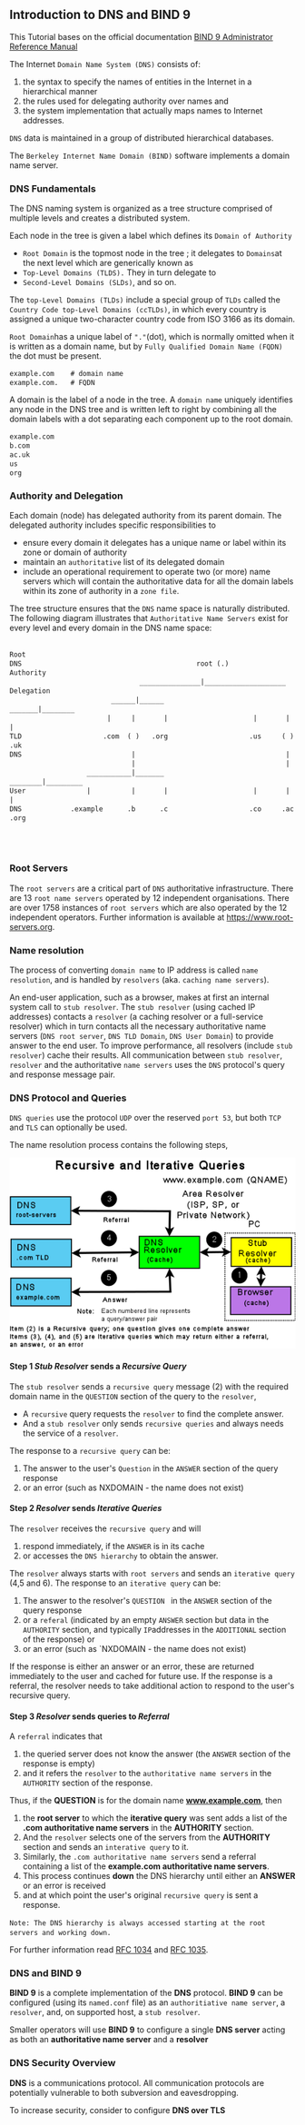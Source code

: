## Introduction to DNS and BIND 9
This Tutorial bases on the official documentation [BIND 9 Administrator Reference Manual](https://bind9.readthedocs.io/en/latest/#)

The Internet `Domain Name System (DNS)` consists of:
1. the syntax to specify the names of entities in the Internet in a hierarchical manner
2. the rules used for delegating authority over names and
3. the system implementation that actually maps names to Internet addresses.

`DNS` data is maintained in a group of distributed hierarchical databases.

The `Berkeley Internet Name Domain (BIND)` software implements a domain name server.

### DNS Fundamentals
The DNS naming system is organized as a tree structure comprised of multiple levels and creates a distributed system.

Each node in the tree is given a label which defines its `Domain of Authority`

- `Root Domain` is the topmost node in the tree ; it delegates to `Domains`at the next level which are generically known as
- `Top-Level Domains (TLDS).` They in turn delegate to 
- `Second-Level Domains (SLDs)`, and so on. 

The `top-Level Domains (TLDs)` include a special group of `TLDs` called the `Country Code top-Level Domains (ccTLDs)`, in which every country is assigned a unique two-character country code from ISO 3166 as its domain.

`Root Domain`has a unique label of `"."`(dot), which is normally omitted when it is written as a domain name, but by `Fully Qualified Domain Name (FQDN)` the dot must be present.
```
example.com    # domain name
example.com.   # FQDN
```

A domain is the label of a node in the tree. A `domain name` uniquely identifies any node in the DNS tree and is written left to right by combining all the domain labels with a dot separating each component up to the root domain.
```
example.com
b.com
ac.uk
us
org
```

### Authority and Delegation
Each domain (node) has delegated authority from its parent domain. The delegated authority includes specific responsibilities to
- ensure every domain it delegates has a unique name or label within its zone or domain of authority 
- maintain an `authoritative` list of its delegated domain
- include an operational requirement to operate two (or more) name servers which will contain the authoritative data for all the domain labels within its zone of authority in a `zone file`.

The tree structure ensures that the `DNS` name space is naturally distributed. The following diagram illustrates that `Authoritative Name Servers` exist for every level and every domain in the DNS name space:
```

Root 
DNS                                           root (.)                                               Authority
                                _______________|____________________                                  Delegation
                         ______|______                       _______|________                                              
                        |     |       |                     |       |        |                                      
TLD                    .com  ( )   .org                    .us     ( )      .uk
DNS                           |                                     |
                              |                                     |
                   ___________|_______                      ________|_________
User               |          |       |                     |       |         |   
DNS            .example      .b      .c                    .co     .ac       .org
                                             
                                             
                                                                                                     
```

### Root Servers
The `root servers` are a critical part of `DNS` authoritative infrastructure. There are 13 `root name servers` operated by 12 independent organisations. There are over 1758 instances of `root servers` which are also operated by the 12 independent operators. Further information is available at https://www.root-servers.org.   

### Name resolution
The process of converting `domain name` to IP address is called `name resolution`, and is handled by `resolvers`  (aka. `caching name servers`).

An end-user application, such as a browser, makes at first an internal system call to `stub resolver`. The `stub resolver` (using cached IP addresses) contacts a `resolver` (a caching resolver or a full-service resolver) which in turn contacts all the necessary authoritative name servers (`DNS root server`, `DNS TLD Domain`, `DNS User Domain`) to provide answer to the end user. To improve performance, all resolvers (include `stub resolver`) cache their results. All communication between `stub resolver`, `resolver` and the authoritative `name servers` uses the `DNS` protocol's query and response message pair.

### DNS Protocol and Queries
`DNS queries` use the protocol `UDP` over the reserved `port 53`, but both `TCP` and `TLS` can optionally be used.

The name resolution process contains the following steps,

![Resolvers and Queries](images/recursive-query.png)

#### Step 1 *Stub Resolve*r sends a *Recursive Query*
The `stub resolver` sends a `recursive query` message (2) with the required domain name in the `QUESTION` section of the query to the `resolver`,
  - A `recursive` query requests the `resolver` to find the complete answer. 
  - And a `stub resolver` only sends `recursive queries` and always needs the service of a `resolver`. 

The response to a `recursive query` can be:
1. The answer to the user's `Question` in the `ANSWER` section of the query response
2. or an error (such as NXDOMAIN - the name does not exist)

#### Step 2 *Resolver* sends *Iterative Queries*
The `resolver` receives the `recursive query` and will
1. respond immediately, if the `ANSWER` is in its cache
2. or accesses the `DNS hierarchy` to obtain the answer. 

The `resolver` always starts with `root servers` and sends an `iterative query` (4,5 and 6). The response to an `iterative query` can be:
1. The answer to the resolver's `QUESTION ` in the `ANSWER` section of the query response
2. or a `referal` (indicated by an empty `ANSWER` section but data in the `AUTHORITY` section, and typically `IP`addresses in the `ADDITIONAL` section of the response) or
3. or an error (such as `NXDOMAIN - the name does not exist)

If the response is either an answer or an error, these are returned immediately to the user and cached for future use.
If the response is a referral, the resolver needs to take additional action to respond to the user's recursive query.

#### Step 3 *Resolver* sends queries to *Referral*
A `referral` indicates that 
1. the queried server does not know the answer (the `ANSWER` section of the response is empty)
2. and it refers the `resolver` to the `authoritative name servers` in the `AUTHORITY` section of the response.

Thus, if the **QUESTION** is for the domain name **www.example.com**, then
1. the **root server** to which the **iterative query** was sent adds a list of the **.com authoritative name servers** in the **AUTHORITY** section.
2. And the `resolver` selects one of the servers from the **AUTHORITY** section and sends an `interative query` to it.
3. Similarly, the `.com authoritative name servers` send a referral containing a list of the **example.com authoritative name servers**.
4. This process continues **down** the DNS hierarchy until either an **ANSWER** or an error is received
5. and at which point the user's original `recursive query` is sent a response.

`Note: The DNS hierarchy is always accessed starting at the root servers and working down.`

For further information read [RFC 1034](https://datatracker.ietf.org/doc/html/rfc1034.html) and [RFC 1035](https://datatracker.ietf.org/doc/html/rfc1035.html).

### DNS and BIND 9
**BIND 9** is a complete implementation of the **DNS** protocol. **BIND 9** can be configured (using its `named.conf` file) as an `authoritiative name server`, a `resolver`, and, on supported host, a `stub resolver`. 

Smaller operators will use **BIND 9** to configure a single **DNS server** acting as both an **authoritative name server** and a **resolver** 

### DNS Security Overview
**DNS** is a communications protocol. All communication protocols are potentially vulnerable to both subversion and eavesdropping. 

To increase security, consider to configure **DNS over TLS**